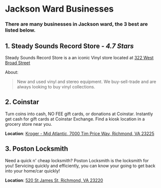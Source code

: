 # **Jackson Ward Businesses**
### There are many businesses in Jackson ward, the 3 best are listed below.
## **1.** Steady Sounds Record Store *- 4.7 Stars*
Steady Sounds Record Store is a an iconic Vinyl store located at [322 West Broad Street](https://www.google.com/maps/dir/Steady+Sounds+Record+Store,+322+W+Broad+St,+Richmond,+VA+23220//@37.547956,-77.4802788,13z/data=!4m8!4m7!1m5!1m1!1s0x89b1113845ebc629:0xb03d83819ec74eeb!2m2!1d-77.4451735!2d37.5478931!1m0)

About:
> New and used vinyl and stereo equipment. We buy-sell-trade and are always looking to buy vinyl collections.

## **2.** Coinstar
Turn coins into cash, NO FEE gift cards, or donations at Coinstar. Instantly get cash for gift cards at Coinstar Exchange. Find a kiosk location in a grocery store near you.

**Location**:
[Kroger - Mid Atlantic, 7000 Tim Price Way, Richmond, VA 23225](https://www.google.com/maps/place/Coinstar/@37.5504359,-77.442914,18z/data=!4m13!1m7!3m6!1s0x89b1113a03eb05d5:0x5461f04c876621bc!2sJackson+Ward,+Richmond,+VA!3b1!8m2!3d37.5477384!4d-77.4400774!3m4!1s0x89b1113094f872cf:0xf389866f0ea02819!8m2!3d37.5501761!4d-77.4398589)

## **3.** Poston Locksmith
Need a quick n' cheap locksmith? Poston Locksmith is the locksmith for you! Servicing quickly and efficiently, you can know your going to get back into your home/car quickly!

**Location**:
[520 St James St, Richmond, VA 23220](https://www.google.com/maps/place/520+St+James+St,+Richmond,+VA+23220/@37.5482957,-77.4419508,17z/data=!3m1!4b1!4m5!3m4!1s0x89b1113a6ddd8361:0x124a80f823efaf83!8m2!3d37.5482915!4d-77.4397568)
